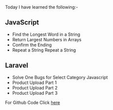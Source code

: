 Today I have learned the following:-

## JavaScript 
- Find the Longest Word in a String
- Return Largest Numbers in Arrays
- Confirm the Ending
- Repeat a String Repeat a String

## Laravel
- Solve One Bugs for Select Category Javascript
- Product Upload Part 1
- Product Upload Part 2
- Product Upload Part 3

For Github Code Click [here]()